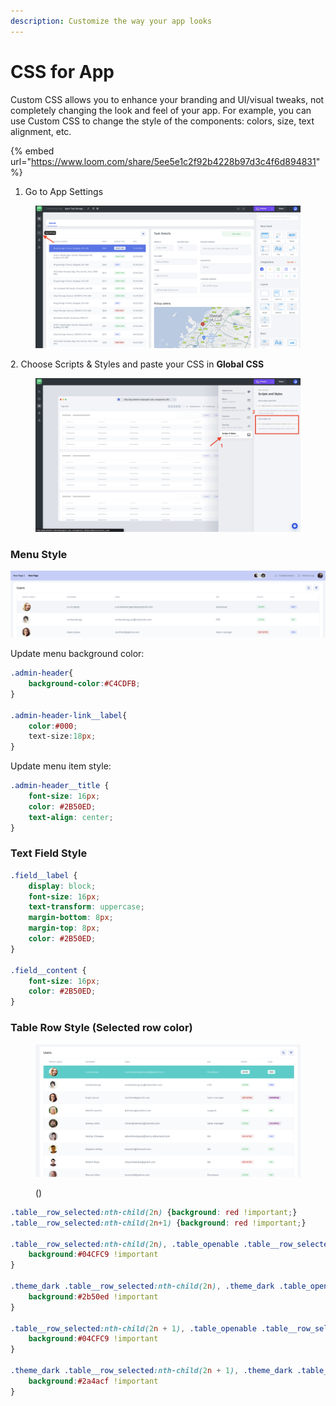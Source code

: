 ```yaml
---
description: Customize the way your app looks
---
```


# CSS for App

Custom CSS allows you to enhance your branding and UI/visual tweaks, not completely changing the look and feel of your app. For example, you can use Custom CSS to change the style of the components: colors,  size, text alignment, etc.

{% embed url="https://www.loom.com/share/5ee5e1c2f92b4228b97d3c4f6d894831" %}

1. Go to App Settings

<figure><img src="../../.gitbook/assets/Screenshot 2023-01-26 at 17.17.24.png" alt=""><figcaption></figcaption></figure>

2\. Choose Scripts & Styles and paste your CSS in **Global CSS**

<figure><img src="../../.gitbook/assets/global23 (1).jpg" alt=""><figcaption></figcaption></figure>

### Menu Style

![](../../.gitbook/assets/image.png)

Update menu background color:

```css
.admin-header{
    background-color:#C4CDFB;
}

.admin-header-link__label{
    color:#000;
    text-size:18px;
}
```

Update menu item style:

```css
.admin-header__title {
    font-size: 16px;
    color: #2B50ED;
    text-align: center;
}
```

### Text Field Style

```css
.field__label {
    display: block;
    font-size: 16px;
    text-transform: uppercase;
    margin-bottom: 8px;
    margin-top: 8px;
    color: #2B50ED;
}

.field__content {
    font-size: 16px;
    color: #2B50ED;
}
```

### Table Row Style (Selected row color)

<figure><img src="../../.gitbook/assets/image (3).png" alt=""><figcaption><p> ()</p></figcaption></figure>

```css
.table__row_selected:nth-child(2n) {background: red !important;}
.table__row_selected:nth-child(2n+1) {background: red !important;}

.table__row_selected:nth-child(2n), .table_openable .table__row_selected:hover:nth-child(2n) {
    background:#04CFC9 !important
}

.theme_dark .table__row_selected:nth-child(2n), .theme_dark .table_openable .table__row_selected:hover:nth-child(2n) {
    background:#2b50ed !important
}

.table__row_selected:nth-child(2n + 1), .table_openable .table__row_selected:hover:nth-child(2n + 1) {
    background:#04CFC9 !important
}

.theme_dark .table__row_selected:nth-child(2n + 1), .theme_dark .table_openable .table__row_selected:hover:nth-child(2n + 1) {
    background:#2a4acf !important
}
```
